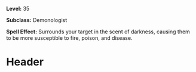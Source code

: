 <!-- TITLE: Spell: Scent Of Darkness -->
<!-- SUBTITLE:  -->

**Level:** 35

**Subclass:** Demonologist

**Spell Effect:** Surrounds your target in the scent of darkness, causing them to be more susceptible to fire, poison, and disease.

# Header
